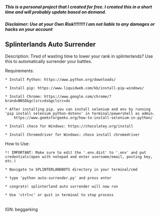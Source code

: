 ##### This is a personal project that I created for free. I created this in a short time and will probably update based on demand.
##### Disclaimer: Use at your Own Risk!!!!!!!! I am not liable to any damages or hacks on your account

## Splinterlands Auto Surrender ##
Description: Tired of wasting time to lower your rank in splinterlands? Use this to automatically surrender your battles.

Requirements:

    * Install Python: https://www.python.org/downloads/

    * Install pip: https://www.liquidweb.com/kb/install-pip-windows/

    * Install Chrome: https://www.google.com/chrome/?brand=BNSD&gclsrc=ds&gclsrc=ds

    * After installing pip. you can install selenium and env by running 'pip install selenium python-dotenv' in terminal/powershell as admin.  
        https://www.geeksforgeeks.org/how-to-install-selenium-in-python/

    * Install choco for Windows: https://chocolatey.org/install

    * Install Chromedriver for Windows: choco install chromedriver

How to Use:

    *! IMPORTANT: Make sure to edit the '.env.dist' to '.env' and put credentials(open with notepad and enter username/email, posting key, etc.)
    
    * Navigate to SPLINTERLANDBOTS directory in your terminal/cmd
    
    * type 'python auto-surrender.py' and press enter
    
    * congrats! splinterland auto surrender will now run 

    * Use 'ctrl+c' or quit in terminal to stop process
######


IGN: beggarking
